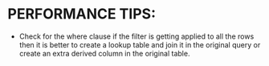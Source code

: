# **PERFORMANCE TIPS:**

- Check for the where clause if the filter is getting applied to all the rows then it is better to create a lookup table and join it in the original query or create an extra derived column in the original table.
